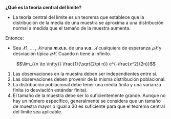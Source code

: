 **¿Qué es la teoría central del límite?**
* La teoría central del límite es un teorema que establece que la distribución de la media de una muestra se aproxima a una distribución normal a medida que el tamaño de la muestra aumenta.

Entonce:
* Sea $𝑋1$, ... , $𝑋𝑛$ una ***m.a.s.*** de una ***v.a.*** $𝑋$ cualquiera de esperanza $𝜇𝑋$ y desviación típica $𝜎𝑋$. Cuando n tiene a infinito.

$$\lim_{{n \to \infty}} \frac{1}{\sqrt{2\pi n}} e^{-\frac{x^2}{2n}}$$

1. Las observaciones en la muestra deben ser independientes entre sí.
2. Las observaciones deben provenir de la misma distribución poblacional.
3. La distribución poblacional debe tener una media finita y una varianza finita (o desviación estándar finita).
4. El tamaño de la muestra debe ser lo suficientemente grande. Aunque no hay un número específico, generalmente se considera que un tamaño de muestra mayor o igual a 30 es suficiente para que el teorema central del límite sea aplicable.

